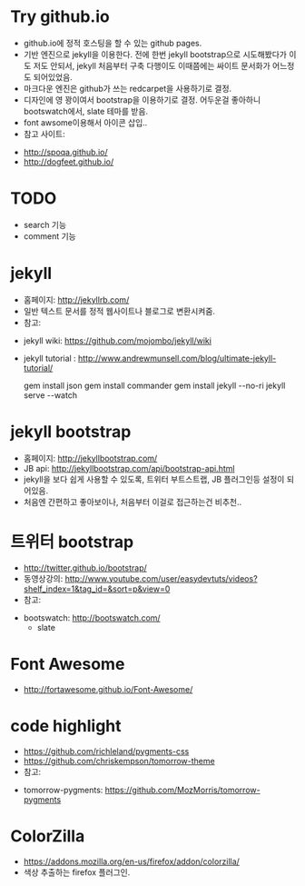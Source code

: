 # Try github.io
* github.io에 정적 호스팅을 할 수 있는 github pages.
* 기반 엔진으로 jekyll을 이용한다. 전에 한번 jekyll bootstrap으로 시도해봤다가 이도 저도 안되서, jekyll 처음부터 구축 다행이도 이때쯤에는 싸이트 문서화가 어느정도 되어있었음.
* 마크다운 엔진은 github가 쓰는 redcarpet을 사용하기로 결정.
* 디자인에 영 꽝이여서 bootstrap을 이용하기로 결정. 어두운걸 좋아하니 bootswatch에서, slate 테마를 받음.
* font awsome이용해서 아이콘 삽입..
* 참고 사이트:
 - http://spoqa.github.io/
 - http://dogfeet.github.io/

# TODO
* search 기능
* comment 기능

# jekyll
* 홈페이지:  http://jekyllrb.com/
* 일반 텍스트 문서를 정적 웹사이트나 블로그로 변환시켜줌.
* 참고:
 - jekyll wiki: https://github.com/mojombo/jekyll/wiki
 - jekyll tutorial : http://www.andrewmunsell.com/blog/ultimate-jekyll-tutorial/


    gem install json
    gem install commander
    gem install jekyll --no-ri
    jekyll serve --watch



# jekyll bootstrap
* 홈페이지: http://jekyllbootstrap.com/
* JB api: http://jekyllbootstrap.com/api/bootstrap-api.html
* jekyll을 보다 쉽게 사용할 수 있도록, 트위터 부트스트랩, JB 플러그인등 설정이 되어있음.
* 처음엔 간편하고 좋아보이나, 처음부터 이걸로 접근하는건 비추천..

# 트위터 bootstrap
* http://twitter.github.io/bootstrap/
* 동영상강의: http://www.youtube.com/user/easydevtuts/videos?shelf_index=1&tag_id=&sort=p&view=0
* 참고:
 - bootswatch: http://bootswatch.com/
     - slate

# Font Awesome
* http://fortawesome.github.io/Font-Awesome/

# code highlight
* https://github.com/richleland/pygments-css
* https://github.com/chriskempson/tomorrow-theme
* 참고:
 - tomorrow-pygments: https://github.com/MozMorris/tomorrow-pygments

# ColorZilla
* https://addons.mozilla.org/en-us/firefox/addon/colorzilla/
* 색상 추출하는 firefox 플러그인.
